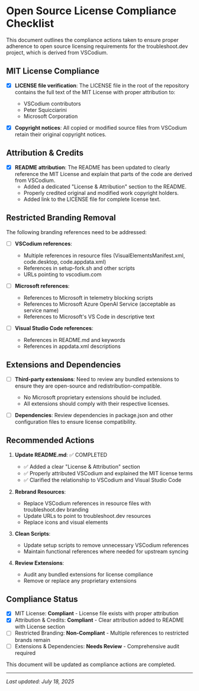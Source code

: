 # Open Source License Compliance Checklist

This document outlines the compliance actions taken to ensure proper adherence to open source licensing requirements for the troubleshoot.dev project, which is derived from VSCodium.

## MIT License Compliance

- [x] **LICENSE file verification**: The LICENSE file in the root of the repository contains the full text of the MIT License with proper attribution to:
  - VSCodium contributors
  - Peter Squicciarini
  - Microsoft Corporation

- [x] **Copyright notices**: All copied or modified source files from VSCodium retain their original copyright notices.

## Attribution & Credits

- [x] **README attribution**: The README has been updated to clearly reference the MIT License and explain that parts of the code are derived from VSCodium.
  - Added a dedicated "License & Attribution" section to the README.
  - Properly credited original and modified work copyright holders.
  - Added link to the LICENSE file for complete license text.

## Restricted Branding Removal

The following branding references need to be addressed:

- [ ] **VSCodium references**:
  - Multiple references in resource files (VisualElementsManifest.xml, code.desktop, code.appdata.xml)
  - References in setup-fork.sh and other scripts
  - URLs pointing to vscodium.com

- [ ] **Microsoft references**:
  - References to Microsoft in telemetry blocking scripts
  - References to Microsoft Azure OpenAI Service (acceptable as service name)
  - References to Microsoft's VS Code in descriptive text

- [ ] **Visual Studio Code references**:
  - References in README.md and keywords
  - References in appdata.xml descriptions

## Extensions and Dependencies

- [ ] **Third-party extensions**: Need to review any bundled extensions to ensure they are open-source and redistribution-compatible.
  - No Microsoft proprietary extensions should be included.
  - All extensions should comply with their respective licenses.

- [ ] **Dependencies**: Review dependencies in package.json and other configuration files to ensure license compatibility.

## Recommended Actions

1. **Update README.md**: ✅ COMPLETED
   - ✅ Added a clear "License & Attribution" section
   - ✅ Properly attributed VSCodium and explained the MIT license terms
   - ✅ Clarified the relationship to VSCodium and Visual Studio Code

2. **Rebrand Resources**:
   - Replace VSCodium references in resource files with troubleshoot.dev branding
   - Update URLs to point to troubleshoot.dev resources
   - Replace icons and visual elements

3. **Clean Scripts**:
   - Update setup scripts to remove unnecessary VSCodium references
   - Maintain functional references where needed for upstream syncing

4. **Review Extensions**:
   - Audit any bundled extensions for license compliance
   - Remove or replace any proprietary extensions

## Compliance Status

- [x] MIT License: **Compliant** - License file exists with proper attribution
- [x] Attribution & Credits: **Compliant** - Clear attribution added to README with License section
- [ ] Restricted Branding: **Non-Compliant** - Multiple references to restricted brands remain
- [ ] Extensions & Dependencies: **Needs Review** - Comprehensive audit required

This document will be updated as compliance actions are completed.

---

*Last updated: July 18, 2025*